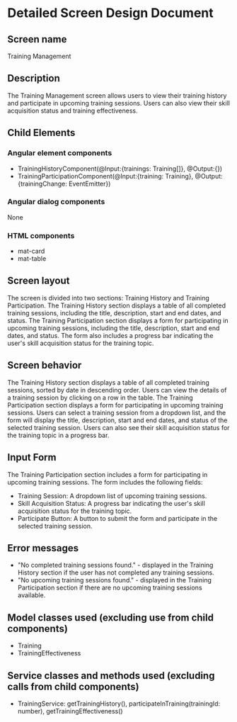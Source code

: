 # Detailed Screen Design Document
## Screen name
Training Management
## Description
The Training Management screen allows users to view their training history and participate in upcoming training sessions. Users can also view their skill acquisition status and training effectiveness.
## Child Elements
### Angular element components
- TrainingHistoryComponent(@Input:{trainings: Training[]}, @Output:{})
- TrainingParticipationComponent(@Input:{training: Training}, @Output:{trainingChange: EventEmitter<Training>})
### Angular dialog components
None
### HTML components
- mat-card
- mat-table
## Screen layout
The screen is divided into two sections: Training History and Training Participation. The Training History section displays a table of all completed training sessions, including the title, description, start and end dates, and status. The Training Participation section displays a form for participating in upcoming training sessions, including the title, description, start and end dates, and status. The form also includes a progress bar indicating the user's skill acquisition status for the training topic.
## Screen behavior
The Training History section displays a table of all completed training sessions, sorted by date in descending order. Users can view the details of a training session by clicking on a row in the table. The Training Participation section displays a form for participating in upcoming training sessions. Users can select a training session from a dropdown list, and the form will display the title, description, start and end dates, and status of the selected training session. Users can also see their skill acquisition status for the training topic in a progress bar.
## Input Form
The Training Participation section includes a form for participating in upcoming training sessions. The form includes the following fields:
- Training Session: A dropdown list of upcoming training sessions.
- Skill Acquisition Status: A progress bar indicating the user's skill acquisition status for the training topic.
- Participate Button: A button to submit the form and participate in the selected training session.
## Error messages
- "No completed training sessions found." - displayed in the Training History section if the user has not completed any training sessions.
- "No upcoming training sessions found." - displayed in the Training Participation section if there are no upcoming training sessions available.
## Model classes used (excluding use from child components)
- Training
- TrainingEffectiveness
## Service classes and methods used (excluding calls from child components)
- TrainingService: getTrainingHistory(), participateInTraining(trainingId: number), getTrainingEffectiveness()